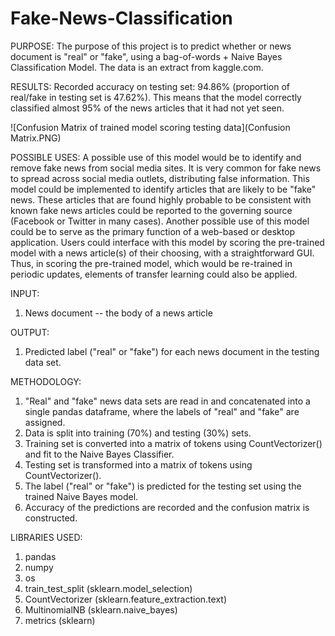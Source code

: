 # Fake-News-Classification

PURPOSE: 
The purpose of this project is to predict whether or news document is "real" or "fake", using a bag-of-words + Naive Bayes Classification Model. The data is an extract from kaggle.com.

RESULTS:
Recorded accuracy on testing set: 94.86% (proportion of real/fake in testing set is 47.62%). This means that the model correctly classified almost 95% of the news articles that it had not yet seen. 

![Confusion Matrix of trained model scoring testing data](Confusion Matrix.PNG)

POSSIBLE USES:
A possible use of this model would be to identify and remove fake news from social media sites. It is very common for fake news to spread across social media outlets, distributing false information. This model could be implemented to identify articles that are likely to be "fake" news. These articles that are found highly probable to be consistent with known fake news articles could be reported to the governing source (Facebook or Twitter in many cases). Another possible use of this model could be to serve as the primary function of a web-based or desktop application. Users could interface with this model by scoring the pre-trained model with a news article(s) of their choosing, with a straightforward GUI. Thus, in scoring the pre-trained model, which would be re-trained in periodic updates, elements of transfer learning could also be applied. 

INPUT: 
1) News document -- the body of a news article

OUTPUT:
1) Predicted label ("real" or "fake") for each news document in the testing data set.

METHODOLOGY:
1) "Real" and "fake" news data sets are read in and concatenated into a single pandas dataframe, where the labels of "real" and "fake" are assigned.
2) Data is split into training (70%) and testing (30%) sets.
3) Training set is converted into a matrix of tokens using CountVectorizer() and fit to the Naive Bayes Classifier.
4) Testing set is transformed into a matrix of tokens using CountVectorizer().
5) The label ("real" or "fake") is predicted for the testing set using the trained Naive Bayes model.
6) Accuracy of the predictions are recorded and the confusion matrix is constructed.

LIBRARIES USED:
1) pandas
2) numpy
3) os
4) train_test_split (sklearn.model_selection) 
5) CountVectorizer (sklearn.feature_extraction.text)
6) MultinomialNB (sklearn.naive_bayes) 
7) metrics (sklearn) 


